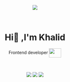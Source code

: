 <div align="center">
   <img src="https://ouch-cdn2.icons8.com/NjO2EaVFBX-VZ-1rhL0pU3UilbdEGS-tiD1k_Yy2Kw4/rs:fit:256:292/czM6Ly9pY29uczgu/b3VjaC1wcm9kLmFz/c2V0cy9zdmcvNDk4/L2E2ZmNiYjAzLWE5/ZmQtNGRiYS04ZmEz/LTkzMjg2ZTVjYjA0/Zi5zdmc.png" />
</div>
<br>
<br>
<h1 align="center">Hi👋 ,I'm Khalid </h1> 
<p align="center"> Frontend developer <img width="40px" height="30px" style="vertical-align: middle;" src="https://ouch-cdn2.icons8.com/nhL1vJfQXaofi3NbQdLbqk6DI1KVibXvchef-eDUpsQ/rs:fit:256:215/czM6Ly9pY29uczgu/b3VjaC1wcm9kLmFz/c2V0cy9zdmcvNjIv/ZWY4M2QxMTQtYzA2/Ni00NzgzLWE2MTUt/YzVkMDNjNTUzZDU5/LnN2Zw.png"/></p>
<br>
<br>
<div align="center">
   <a herf="https://khalidsalah.netlify.app/">
     <img src="https://img.shields.io/badge/website-000000?style=for-the-badge&logo=About.me&logoColor=white"/>
   </a>
   <a herf="https://twitter.com/khalidsalah1522">
    <img src="https://img.shields.io/badge/Twitter-1DA1F2?style=for-the-badge&logo=twitter&logoColor=white"/>
   </a>
   <a herf="https://www.linkedin.com/in/khalidsalah/">
    <img src="https://img.shields.io/badge/LinkedIn-0077B5?style=for-the-badge&logo=linkedin&logoColor=white"/>
   </a>
</div>
